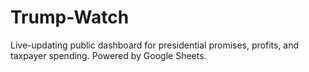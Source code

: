 # Trump-Watch

Live-updating public dashboard for presidential promises, profits, and taxpayer spending. Powered by Google Sheets.
